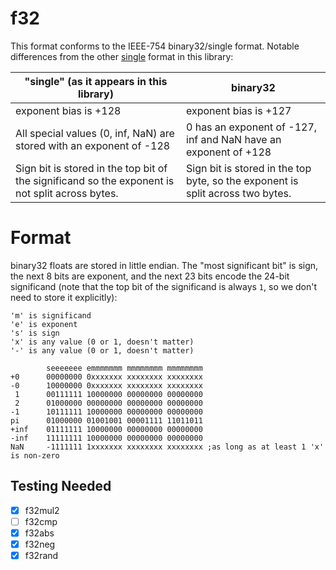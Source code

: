 # f32
This format conforms to the IEEE-754 binary32/single format. Notable differences
from the other [single](../single) format in this library:

| "single" (as it appears in this library)| binary32                           |
|-----------------------------------------|------------------------------------|
| exponent bias is +128                   | exponent bias is +127 |
| All special values (0, inf, NaN) are stored with an exponent of -128 | 0 has an exponent of -127, inf and NaN have an exponent of +128 |
| Sign bit is stored in the top bit of the significand so the exponent is not split across bytes. | Sign bit is stored in the top byte, so the exponent is split across two bytes. |


# Format
binary32 floats are stored in little endian. The "most significant bit" is sign,
the next 8 bits are exponent, and the next 23 bits encode the 24-bit significand
(note that the top bit of the significand is always `1`, so we don't need to
store it explicitly):
```
'm' is significand
'e' is exponent
's' is sign
'x' is any value (0 or 1, doesn't matter)
'-' is any value (0 or 1, doesn't matter)

        seeeeeee emmmmmmm mmmmmmmm mmmmmmmm
+0      00000000 0xxxxxxx xxxxxxxx xxxxxxxx
-0      10000000 0xxxxxxx xxxxxxxx xxxxxxxx
 1      00111111 10000000 00000000 00000000
 2      01000000 00000000 00000000 00000000
-1      10111111 10000000 00000000 00000000
pi      01000000 01001001 00001111 11011011
+inf    01111111 10000000 00000000 00000000
-inf    11111111 10000000 00000000 00000000
NaN     -1111111 1xxxxxxx xxxxxxxx xxxxxxxx ;as long as at least 1 'x' is non-zero

```

## Testing Needed
* [x] f32mul2
* [ ] f32cmp
* [x] f32abs
* [x] f32neg
* [x] f32rand
